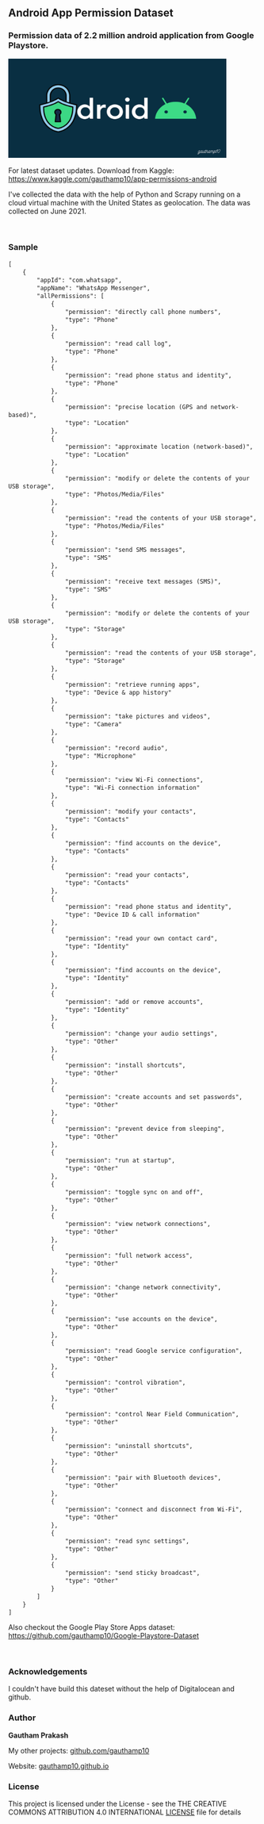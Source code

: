 ## Android App Permission Dataset

### Permission data of 2.2 million android application from Google Playstore.
<img src="banner.png" width="440" height="200" />


For latest dataset updates. Download from Kaggle: https://www.kaggle.com/gauthamp10/app-permissions-android

I've collected the data with the help of Python and Scrapy running on a cloud virtual machine with the United States as geolocation.
The data was collected on June 2021.

<br/>

### Sample

```
[
    {
        "appId": "com.whatsapp",
        "appName": "WhatsApp Messenger",
        "allPermissions": [
            {
                "permission": "directly call phone numbers",
                "type": "Phone"
            },
            {
                "permission": "read call log",
                "type": "Phone"
            },
            {
                "permission": "read phone status and identity",
                "type": "Phone"
            },
            {
                "permission": "precise location (GPS and network-based)",
                "type": "Location"
            },
            {
                "permission": "approximate location (network-based)",
                "type": "Location"
            },
            {
                "permission": "modify or delete the contents of your USB storage",
                "type": "Photos/Media/Files"
            },
            {
                "permission": "read the contents of your USB storage",
                "type": "Photos/Media/Files"
            },
            {
                "permission": "send SMS messages",
                "type": "SMS"
            },
            {
                "permission": "receive text messages (SMS)",
                "type": "SMS"
            },
            {
                "permission": "modify or delete the contents of your USB storage",
                "type": "Storage"
            },
            {
                "permission": "read the contents of your USB storage",
                "type": "Storage"
            },
            {
                "permission": "retrieve running apps",
                "type": "Device & app history"
            },
            {
                "permission": "take pictures and videos",
                "type": "Camera"
            },
            {
                "permission": "record audio",
                "type": "Microphone"
            },
            {
                "permission": "view Wi-Fi connections",
                "type": "Wi-Fi connection information"
            },
            {
                "permission": "modify your contacts",
                "type": "Contacts"
            },
            {
                "permission": "find accounts on the device",
                "type": "Contacts"
            },
            {
                "permission": "read your contacts",
                "type": "Contacts"
            },
            {
                "permission": "read phone status and identity",
                "type": "Device ID & call information"
            },
            {
                "permission": "read your own contact card",
                "type": "Identity"
            },
            {
                "permission": "find accounts on the device",
                "type": "Identity"
            },
            {
                "permission": "add or remove accounts",
                "type": "Identity"
            },
            {
                "permission": "change your audio settings",
                "type": "Other"
            },
            {
                "permission": "install shortcuts",
                "type": "Other"
            },
            {
                "permission": "create accounts and set passwords",
                "type": "Other"
            },
            {
                "permission": "prevent device from sleeping",
                "type": "Other"
            },
            {
                "permission": "run at startup",
                "type": "Other"
            },
            {
                "permission": "toggle sync on and off",
                "type": "Other"
            },
            {
                "permission": "view network connections",
                "type": "Other"
            },
            {
                "permission": "full network access",
                "type": "Other"
            },
            {
                "permission": "change network connectivity",
                "type": "Other"
            },
            {
                "permission": "use accounts on the device",
                "type": "Other"
            },
            {
                "permission": "read Google service configuration",
                "type": "Other"
            },
            {
                "permission": "control vibration",
                "type": "Other"
            },
            {
                "permission": "control Near Field Communication",
                "type": "Other"
            },
            {
                "permission": "uninstall shortcuts",
                "type": "Other"
            },
            {
                "permission": "pair with Bluetooth devices",
                "type": "Other"
            },
            {
                "permission": "connect and disconnect from Wi-Fi",
                "type": "Other"
            },
            {
                "permission": "read sync settings",
                "type": "Other"
            },
            {
                "permission": "send sticky broadcast",
                "type": "Other"
            }
        ]
    }
]

```

Also checkout the Google Play Store Apps dataset: https://github.com/gauthamp10/Google-Playstore-Dataset

<br/>

### Acknowledgements

I couldn't have build this dateset without the help of Digitalocean and github.

### __Author__

 **Gautham Prakash**
 
  My other projects: [github.com/gauthamp10](https://github.com/gauthamp10)

  Website: [gauthamp10.github.io](https://gauthamp10.github.io)


### __License__  

This project is licensed under the  License - see the THE CREATIVE COMMONS ATTRIBUTION 4.0 INTERNATIONAL [LICENSE](LICENSE.md) file for details
